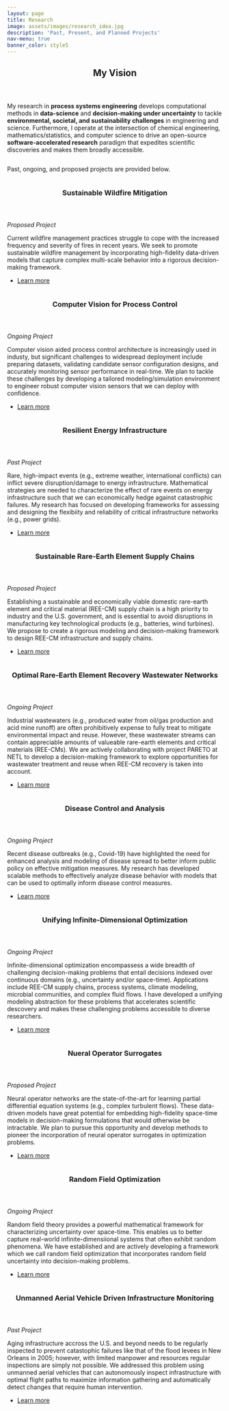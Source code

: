 ```yaml
---
layout: page
title: Research
image: assets/images/research_idea.jpg
description: 'Past, Present, and Planned Projects'
nav-menu: true
banner_color: style5
---
```


<!-- One -->
<section id="overview">
	<div class="inner">
		<header class="major">
			<h2>My Vision</h2>
		</header>
		<p>My research in <b>process systems engineering</b> develops computational methods in <b>data-science</b> and <b>decision-making under uncertainty</b> to tackle <b>environmental, societal, and sustainability challenges</b> in engineering and science. Furthermore, I operate at the intersection of chemical engineering, mathematics/statistics, and computer science to drive an open-source <b>software-accelerated research</b> paradigm that expedites scientific discoveries and makes them broadly accessible. </p>
		<span class="image fit"><img src="{% link assets/images/research_overview.png %}" alt="" /></span>
		<p>Past, ongoing, and proposed projects are provided below.</p>
	</div>
</section>


<!-- Two -->
<section id="projects" class="spotlights">
	<section>
		<a href="research/wildfire.html" class="image">
			<img src="{% link assets/images/control_burn.jpg %}" alt="" data-position="bottom center" />
		</a>
		<div class="content">
			<div class="inner">
				<header class="major">
					<h3>Sustainable Wildfire Mitigation</h3>
				</header>
				<p><i>Proposed Project</i></p>
				<p>Current wildfire management practices struggle to cope with the increased frequency and severity of fires in recent years. We seek to promote sustainable wildfire management by incorporating high-fidelity data-driven models that capture complex multi-scale behavior into a rigorous decision-making framework.</p>
				<ul class="actions">
					<li><a href="research/wildfire.html" class="button">Learn more</a></li>
				</ul>
			</div>
		</div>
	</section>
	<section>
		<a href="research/compvis.html" class="image">
			<img src="{% link assets/images/machine_vision.jpg %}" alt="" data-position="center center" />
		</a>
		<div class="content">
			<div class="inner">
				<header class="major">
					<h3>Computer Vision for Process Control</h3>
				</header>
				<p><i>Ongoing Project</i></p>
				<p>Computer vision aided process control architecture is increasingly used in industy, but significant challenges to widespread deployment include preparing datasets, validating candidate sensor configuration designs, and accurately monitoring sensor performance in real-time. We plan to tackle these challenges by developing a tailored modeling/simulation environment to engineer robust computer vision sensors that we can deploy with confidence.</p>
				<ul class="actions">
					<li><a href="research/compvis.html" class="button">Learn more</a></li>
				</ul>
			</div>
		</div>
	</section>
	<section>
		<a href="research/energy.html" class="image">
			<img src="{% link assets/images/power_lines.jpg %}" alt="" data-position="center center" />
		</a>
		<div class="content">
			<div class="inner">
				<header class="major">
					<h3>Resilient Energy Infrastructure</h3>
				</header>
				<p><i>Past Project</i></p>
				<p>Rare, high-impact events (e.g., extreme weather, international conflicts) can inflict severe disruption/damage to energy infrastructure. Mathematical strategies are needed to characterize the effect of rare events on energy infrastructure such that we can economically hedge against catastrophic failures. My research has focused on developing frameworks for assessing and designing the flexibiity and reliability of critical infrastructure networks (e.g., power grids).</p>
				<ul class="actions">
					<li><a href="research/energy.html" class="button">Learn more</a></li>
				</ul>
			</div>
		</div>
	</section>
	<section>
		<a href="research/ree.html" class="image">
			<img src="{% link assets/images/ree.jpg %}" alt="" data-position="center center" />
		</a>
		<div class="content">
			<div class="inner">
				<header class="major">
					<h3>Sustainable Rare-Earth Element Supply Chains</h3>
				</header>
				<p><i>Proposed Project</i></p>
				<p>Establishing a sustainable and economically viable domestic rare-earth element and critical material (REE-CM) supply chain is a high priority to industry and the U.S. government, and is essential to avoid disruptions in manufacturing key technological products (e.g., batteries, wind turbines). We propose to create a rigorous modeling and decision-making framework to design REE-CM infrastructure and supply chains.</p>
				<ul class="actions">
					<li><a href="research/ree.html" class="button">Learn more</a></li>
				</ul>
			</div>
		</div>
	</section>
	<section>
		<a href="research/wastewater.html" class="image">
			<img src="{% link assets/images/acid_mine.jpg %}" alt="" data-position="center center" />
		</a>
		<div class="content">
			<div class="inner">
				<header class="major">
					<h3>Optimal Rare-Earth Element Recovery Wastewater Networks</h3>
				</header>
				<p><i>Ongoing Project</i></p>
				<p>Industrial wastewaters (e.g., produced water from oil/gas production and acid mine runoff) are often prohibitively expense to fully treat to mitigate environmental impact and reuse. However, these wastewater streams can contain appreciable amounts of valueable rare-earth elements and critical materials (REE-CMs). We are actively collaborating with project PARETO at NETL to develop a decision-making framework to explore opportunities for wastewater treatment and reuse when REE-CM recovery is taken into account.</p>
				<ul class="actions">
					<li><a href="research/wastewater.html" class="button">Learn more</a></li>
				</ul>
			</div>
		</div>
	</section>
	<section>
		<a href="research/disease.html" class="image">
			<img src="{% link assets/images/virus.jpg %}" alt="" data-position="center center" />
		</a>
		<div class="content">
			<div class="inner">
				<header class="major">
					<h3>Disease Control and Analysis</h3>
				</header>
				<p><i>Ongoing Project</i></p>
				<p>Recent disease outbreaks (e.g., Covid-19) have highlighted the need for enhanced analysis and modeling of disease spread to better inform public policy on effective mitigation measures. My research has developed scalable methods to effectively analyze disease behavior with models that can be used to optimally inform disease control measures.</p>
				<ul class="actions">
					<li><a href="research/disease.html" class="button">Learn more</a></li>
				</ul>
			</div>
		</div>
	</section>
	<section>
		<a href="research/infiniteopt.html" class="image">
			<img src="{% link assets/images/infinite.png %}" alt="" data-position="center center" />
		</a>
		<div class="content">
			<div class="inner">
				<header class="major">
					<h3>Unifying Infinite-Dimensional Optimization</h3>
				</header>
				<p><i>Ongoing Project</i></p>
				<p>Infinite-dimensional optimization encompassess a wide breadth of challenging decision-making problems that entail decisions indexed over continuous domains (e.g., uncertainty and/or space-time). Applications include REE-CM supply chains, process systems, climate modeling, microbial communities, and complex fluid flows. I have developed a unifying modeling abstraction for these problems that accelerates scientific descovery and makes these challenging problems accessible to diverse researchers.</p>
				<ul class="actions">
					<li><a href="research/infiniteopt.html" class="button">Learn more</a></li>
				</ul>
			</div>
		</div>
	</section>
	<section>
		<a href="research/neuralops.html" class="image">
			<img src="{% link assets/images/fluid_flow.jpg %}" alt="" data-position="center center" />
		</a>
		<div class="content">
			<div class="inner">
				<header class="major">
					<h3>Nueral Operator Surrogates</h3>
				</header>
				<p><i>Proposed Project</i></p>
				<p>Neural operator networks are the state-of-the-art for learning partial differential equation systems (e.g., complex turbulent flows). These data-driven models have great potential for embedding high-fidelity space-time models in decision-making formulations that would otherwise be intractable. We plan to pursue this opportunity and develop methods to pioneer the incorporation of neural operator surrogates in optimization problems.</p>
				<ul class="actions">
					<li><a href="research/neuralops.html" class="button">Learn more</a></li>
				</ul>
			</div>
		</div>
	</section>
	<section>
		<a href="research/rfo.html" class="image">
			<img src="{% link assets/images/random_field.png %}" alt="" data-position="center center" />
		</a>
		<div class="content">
			<div class="inner">
				<header class="major">
					<h3>Random Field Optimization</h3>
				</header>
				<p><i>Ongoing Project</i></p>
				<p>Random field theory provides a powerful mathematical framework for characterizing uncertainty over space-time. This enables us to better capture real-world infinite-dimensiional systems that often exhibit random phenomena. We have established and are actively developing a framework which we call random field optimization that incorporates random field uncertainty into decision-making problems.</p>
				<ul class="actions">
					<li><a href="research/rfo.html" class="button">Learn more</a></li>
				</ul>
			</div>
		</div>
	</section>
	<section>
		<a href="research/drone.html" class="image">
			<img src="{% link assets/images/drone.jpg %}" alt="" data-position="center center" />
		</a>
		<div class="content">
			<div class="inner">
				<header class="major">
					<h3>Unmanned Aerial Vehicle Driven Infrastructure Monitoring</h3>
				</header>
				<p><i>Past Project</i></p>
				<p>Aging infrastructure accross the U.S. and beyond needs to be regularly inspected to prevent catastophic failures like that of the flood levees in New Orleans in 2005; however, with limited manpower and resources regular inspections are simply not possible. We addressed this problem using unmanned aerial vehicles that can autonomously inspect infrastructure with optimal flight paths to maximize information gathering and automatically detect changes that require human intervention.</p>
				<ul class="actions">
					<li><a href="research/drone.html" class="button">Learn more</a></li>
				</ul>
			</div>
		</div>
	</section>
</section>
